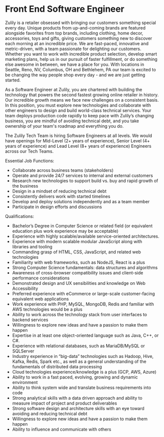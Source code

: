 # Front End Software Engineer 

Zulily is a retailer obsessed with bringing our customers something special every day. Unique products from up-and-coming brands are featured alongside favorites from top brands, including clothing, home decor, accessories, toys and gifts, giving customers something new to discover each morning at an incredible price. We are fast-paced, innovative and metric-driven, with a team passionate for delighting our customers. Whether you want to work with incredible product selection, develop smart marketing plans, help us in our pursuit of faster fulfillment, or do something else awesome in between, we have a place for you. With locations in Seattle, Reno, NV, Columbus, OH and Bethlehem, PA our team is excited to be changing the way people shop every day - and we are just getting started.

As a Software Engineer at Zulily, you are chartered with building the technology that powers the second fastest growing online retailer in history.  Our incredible growth means we face new challenges on a consistent basis.  In this position, you must explore new technologies and collaborate with other engineers to design and build world-class technical services.  Your team deploys production code rapidly to keep pace with Zulily’s changing business, you are mindful of avoiding technical debt, and you take ownership of your team's roadmap and everything you do.

The Zulily Tech Team is hiring Software Engineers at all levels. We would have openings for Mid-Level (2+ years of experience), Senior Level (4+ years of experience) and Lead Level (8+ years of experience) Engineers across our Tech Teams.  

Essential Job Functions:
- Collaborate across business teams (stakeholders) 
- Operate and provide 24/7 services to internal and external customers 
- Research new technologies to support build vs. buy and rapid growth of the business
- Design in a mindset of reducing technical debt
- Consistently delivers work with started timelines
- Develop and deploy solutions independently and as a team member
- Participate in design efforts and discussions

Qualifications:
- Bachelor’s Degree in Computer Science or related field (or equivalent education plus work experience may be acceptable)
- Experience with highly scalable/available service-oriented architectures. 
- Experience with modern scalable modular JavaScript along with libraries and tooling
- Commanding grasp of HTML, CSS, JavaScript, and related web technologies
- Familiarity with web frameworks, such as NodeJS, React is a plus
- Strong Computer Science fundamentals: data structures and algorithms
- Awareness of cross-browser compatibility issues and client-side performance considerations
- Demonstrated design and UX sensibilities and knowledge on Web Accessibility
- Preferred experience with eCommerce or large-scale customer-facing equivalent web applications
- Work experience with PHP, MySQL, MongoDB, Redis and familiar with AWS technologies would be a plus
- Ability to work across the technology stack from user interfaces to backend services
- Willingness to explore new ideas and have a passion to make them happen
- Expertise in at least one object-oriented language such as Java, C++, or C#. 
- Experience with relational databases, such as MariaDB/MySQL or SQLServer
- Industry experience in “big-data” technologies such as Hadoop, Hive, Kafka, Redis, Spark etc., as well as a general understanding of the fundamentals of distributed data processing
- Cloud technologies experience/knowledge is a plus (GCP, AWS, Azure)
- Ability to work in a fast paced, evolving, growing and dynamic environment
- Ability to think system wide and translate business requirements into code
- Strong analytical skills with a data driven approach and ability to measure impact of project and product deliverables
- Strong software design and architecture skills with an eye toward avoiding and reducing technical debt
- Willingness to explore new ideas and have a passion to make them happen
- Ability to influence and communicate with others
